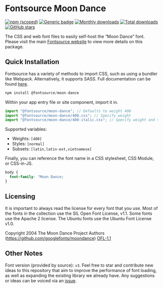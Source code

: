 # Fontsource Moon Dance

[![npm (scoped)](https://img.shields.io/npm/v/@fontsource/moon-dance?color=brightgreen)](https://www.npmjs.com/package/@fontsource/moon-dance) [![Generic badge](https://img.shields.io/badge/fontsource-passing-brightgreen)](https://github.com/fontsource/fontsource) [![Monthly downloads](https://badgen.net/npm/dm/@fontsource/moon-dance)](https://github.com/fontsource/fontsource) [![Total downloads](https://badgen.net/npm/dt/@fontsource/moon-dance)](https://github.com/fontsource/fontsource) [![GitHub stars](https://img.shields.io/github/stars/fontsource/fontsource.svg?style=social&label=Star)](https://github.com/fontsource/fontsource/stargazers)

The CSS and web font files to easily self-host the “Moon Dance” font. Please visit the main [Fontsource website](https://fontsource.org/fonts/moon-dance) to view more details on this package.

## Quick Installation

Fontsource has a variety of methods to import CSS, such as using a bundler like Webpack. Alternatively, it supports SASS. Full documentation can be found [here](https://fontsource.org/docs/getting-started/introduction).

```javascript
npm install @fontsource/moon-dance
```

Within your app entry file or site component, import it in.

```javascript
import "@fontsource/moon-dance"; // Defaults to weight 400
import "@fontsource/moon-dance/400.css"; // Specify weight
import "@fontsource/moon-dance/400-italic.css"; // Specify weight and style

```

Supported variables:
- Weights: `[400]`
- Styles: `[normal]`
- Subsets: `[latin,latin-ext,vietnamese]`

Finally, you can reference the font name in a CSS stylesheet, CSS Module, or CSS-in-JS.

```css
body {
  font-family: "Moon Dance;
}
```

## Licensing
It is important to always read the license for every font that you use.
Most of the fonts in the collection use the SIL Open Font License, v1.1. Some fonts use the Apache 2 license. The Ubuntu fonts use the Ubuntu Font License v1.0.

Copyright 2004 The Moon Dance Project Authors (https://github.com/googlefonts/moondance)
[OFL-1.1](http://scripts.sil.org/OFL)

## Other Notes
Font version (provided by source): `v3`.
Feel free to star and contribute new ideas to this repository that aim to improve the performance of font loading, as well as expanding the existing library we already have. Any suggestions or ideas can be voiced via an [issue](https://github.com/fontsource/fontsource/issues).